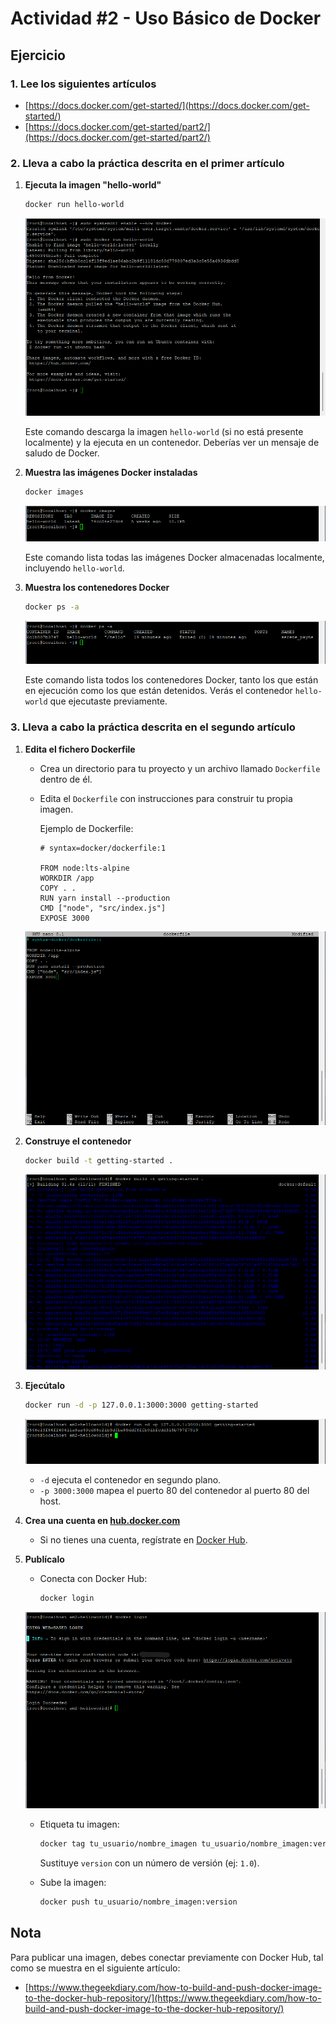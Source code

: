 # Actividad #2 - Uso Básico de Docker

## Ejercicio

### 1. Lee los siguientes artículos

* [https://docs.docker.com/get-started/](https://docs.docker.com/get-started/)
* [https://docs.docker.com/get-started/part2/](https://docs.docker.com/get-started/part2/)

### 2. Lleva a cabo la práctica descrita en el primer artículo

1. **Ejecuta la imagen "hello-world"**

    ```bash
    docker run hello-world
    ```

    ![Running Hello World Image (From Activity 1)](/docker/.imgs/ACT-1/Fig3.png)

    Este comando descarga la imagen `hello-world` (si no está presente localmente) y la ejecuta en un contenedor. Deberías ver un mensaje de saludo de Docker.

2. **Muestra las imágenes Docker instaladas**

    ```bash
    docker images
    ```

    ![Docker Images](/docker/.imgs/Act-2/Fig1.png)

    Este comando lista todas las imágenes Docker almacenadas localmente, incluyendo `hello-world`.

3. **Muestra los contenedores Docker**

    ```bash
    docker ps -a
    ```

    ![Docker ps -a](/docker/.imgs/Act-2/Fig2.png)

    Este comando lista todos los contenedores Docker, tanto los que están en ejecución como los que están detenidos. Verás el contenedor `hello-world` que ejecutaste previamente.

### 3. Lleva a cabo la práctica descrita en el segundo artículo

1. **Edita el fichero Dockerfile**

    * Crea un directorio para tu proyecto y un archivo llamado `Dockerfile` dentro de él.
    * Edita el `Dockerfile` con instrucciones para construir tu propia imagen.

        Ejemplo de Dockerfile:

        ```docker
        # syntax=docker/dockerfile:1

        FROM node:lts-alpine
        WORKDIR /app
        COPY . .
        RUN yarn install --production
        CMD ["node", "src/index.js"]
        EXPOSE 3000
        ```

    ![Dockerfile](/docker/.imgs/Act-2/Fig3.png)

2. **Construye el contenedor**

    ```bash
    docker build -t getting-started .
    ```

    ![Docker build](/docker/.imgs/Act-2/Fig4.png)

3. **Ejecútalo**

    ```bash
    docker run -d -p 127.0.0.1:3000:3000 getting-started
    ```

    ![Docker run](/docker/.imgs/Act-2/Fig5.png)

    * `-d` ejecuta el contenedor en segundo plano.
    * `-p 3000:3000` mapea el puerto 80 del contenedor al puerto 80 del host.

4. **Crea una cuenta en [hub.docker.com](http://hub.docker.com/)**

    * Si no tienes una cuenta, regístrate en [Docker Hub](http://hub.docker.com/).

5. **Publícalo**

    * Conecta con Docker Hub:

        ```bash
        docker login
        ```

    ![Docker run](/docker/.imgs/Act-2/Fig6.png)

    * Etiqueta tu imagen:

        ```bash
        docker tag tu_usuario/nombre_imagen tu_usuario/nombre_imagen:version
        ```

        Sustituye `version` con un número de versión (ej: `1.0`).

    * Sube la imagen:

        ```bash
        docker push tu_usuario/nombre_imagen:version
        ```

## Nota

Para publicar una imagen, debes conectar previamente con Docker Hub, tal como se muestra en el siguiente artículo:

* [https://www.thegeekdiary.com/how-to-build-and-push-docker-image-to-the-docker-hub-repository/](https://www.thegeekdiary.com/how-to-build-and-push-docker-image-to-the-docker-hub-repository/)

